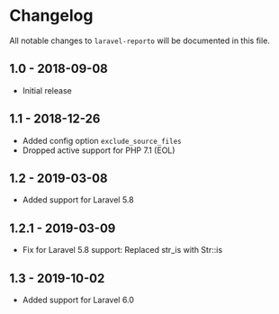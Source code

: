 # Changelog

All notable changes to `laravel-reporto` will be documented in this file.

## 1.0 - 2018-09-08
- Initial release

## 1.1 - 2018-12-26
- Added config option `exclude_source_files`
- Dropped active support for PHP 7.1 (EOL)

## 1.2 - 2019-03-08
- Added support for Laravel 5.8

## 1.2.1 - 2019-03-09
- Fix for Laravel 5.8 support: Replaced str_is with Str::is

## 1.3 - 2019-10-02
- Added support for Laravel 6.0
